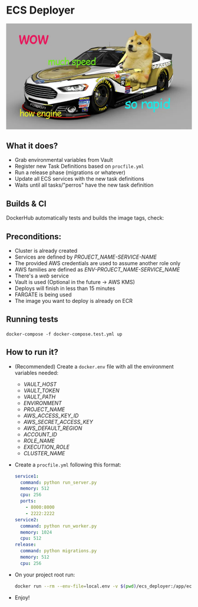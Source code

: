 # ECS Deployer

![doge](./doge.webp)

## What it does?

- Grab environmental variables from Vault
- Register new Task Definitions based on `procfile.yml`
- Run a release phase (migrations or whatever)
- Update all ECS services with the new task definitions
- Waits until all tasks/"perros" have the new task definition

## Builds & CI

DockerHub automatically tests and builds the image tags, check: 

## Preconditions:

- Cluster is already created
- Services are defined by _PROJECT_NAME-SERVICE-NAME_
- The provided AWS credentials are used to assume another role only
- AWS families are defined as _ENV-PROJECT_NAME-SERVICE_NAME_
- There's a _web_ service
- Vault is used (Optional in the future -> AWS KMS)
- Deploys will finish in less than 15 minutes
- FARGATE is being used
- The image you want to deploy is already on ECR

## Running tests

`docker-compose -f docker-compose.test.yml up`

## How to run it?

- (Recommended) Create a `docker.env` file with all the environment variables needed:
    - _VAULT_HOST_
    - _VAULT_TOKEN_
    - _VAULT_PATH_
    - _ENVIRONMENT_
    - _PROJECT_NAME_
    - _AWS_ACCESS_KEY_ID_
    - _AWS_SECRET_ACCESS_KEY_
    - _AWS_DEFAULT_REGION_
    - _ACCOUNT_ID_
    - _ROLE_NAME_
    - _EXECUTION_ROLE_
    - _CLUSTER_NAME_
    
- Create a `procfile.yml` following this format:

    ```yaml
    service1:
      command: python run_server.py
      memory: 512
      cpu: 256
      ports:
        - 8000:8000
        - 2222:2222
    service2:
      command: python run_worker.py
      memory: 1024
      cpu: 512
    release:
      command: python migrations.py
      memory: 512
      cpu: 256
    ```

- On your project root run:

    ```bash
    docker run --rm --env-file=local.env -v $(pwd)/ecs_deployer:/app/ecs_deployer -v $(pwd):/code -it ecs_deployer deploy -p /code/procfile.yml -i << ecr_path>>    
    ```
    
- Enjoy!
